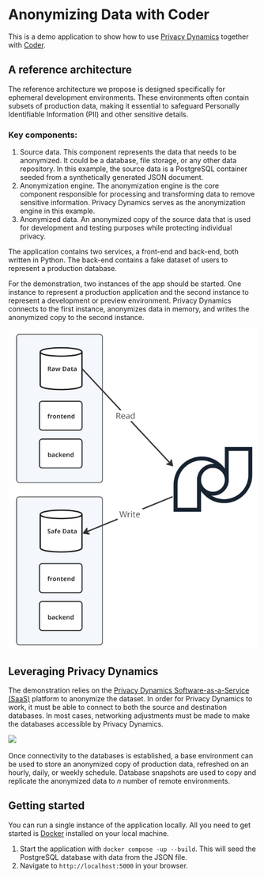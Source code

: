 # Anonymizing Data with Coder

This is a demo application to show how to use [Privacy Dynamics](https://www.privacydynamics.io/) together with [Coder](https://coder.com).

## A reference architecture

The reference architecture we propose is designed specifically for ephemeral development environments. These environments often contain subsets of production data, making it essential to safeguard Personally Identifiable Information (PII) and other sensitive details.

### Key components:

1. Source data. This component represents the data that needs to be anonymized. It could be a database, file storage, or any other data repository. In this example, the source data is a PostgreSQL container seeded from a synthetically generated JSON document.
2. Anonymization engine. The anonymization engine is the core component responsible for processing and transforming data to remove sensitive information. Privacy Dynamics serves as the anonymization engine in this example.
3. Anonymized data. An anonymized copy of the source data that is used for development and testing purposes while protecting individual privacy.

The application contains two services, a front-end and back-end, both written in Python. The back-end contains a fake dataset of users to represent a production database.

For the demonstration, two instances of the app should be started. One instance to represent a production application and the second instance to represent a development or preview environment. Privacy Dynamics connects to the first instance, anonymizes data in memory, and writes the anonymized copy to the second instance.

![](docs/Basic%20Anonymizing%20Data%20for%20Dev%20and%20Test%20Evironments.jpg)

## Leveraging Privacy Dynamics

The demonstration relies on the [Privacy Dynamics Software-as-a-Service (SaaS)](https://www.privacydynamics.io) platform to anonymize the dataset. In order for Privacy Dynamics to work, it must be able to connect to both the source and destination databases. In most cases, networking adjustments must be made to make the databases accessible by Privacy Dynamics.

![](docs/Anonymizing%20Data%20for%20Dev%20and%20Test%20Evironments.jpg)

Once connectivity to the databases is established, a base environment can be used to store an anonymized copy of production data, refreshed on an hourly, daily, or weekly schedule. Database snapshots are used to copy and replicate the anonymized data to _n_ number of remote environments.

## Getting started

You can run a single instance of the application locally. All you need to get started is [Docker](https://www.docker.com/) installed on your local machine.

1. Start the application with `docker compose -up --build`. This will seed the PostgreSQL database with data from the JSON file.
2. Navigate to `http://localhost:5000` in your browser.
